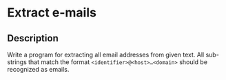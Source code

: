 # Extract e-mails

## Description
Write a program for extracting all email addresses from given text.
All sub-strings that match the format `<identifier>@<host>…<domain>` should be recognized as emails.
